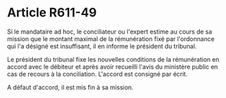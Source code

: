 # Article R611-49

<p>Si le mandataire ad hoc, le conciliateur ou l'expert estime au cours de sa mission que le montant maximal de la rémunération fixé par l'ordonnance qui l'a désigné est insuffisant, il en informe le président du tribunal.</p><p>Le président du tribunal fixe les nouvelles conditions de la rémunération en accord avec le débiteur et après avoir recueilli l'avis du ministère public en cas de recours à la conciliation. L'accord est consigné par écrit.</p><p>A défaut d'accord, il est mis fin à sa mission.</p>